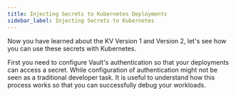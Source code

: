 ```yaml
---
title: Injecting Secrets to Kubernetes Deployments
sidebar_label: Injecting Secrets to Kubernetes
---
```


Now you have learned about the KV Version 1 and Version 2, let's see how you
can use these secrets with Kubernetes.

First you need to configure Vault's authentication so that your deployments
can access a secret. While configuration of authentication might not be 
seen as a traditional developer task. It is useful to understand how this 
process works so that you can successfully debug your workloads.